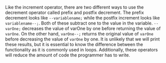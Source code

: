 Like the increment operator, there are two different ways to use the decrement operator called prefix and postfix decrement. The prefix decrement looks like `--variablename;` while the postfix increment looks like `variablename--;`. Both of these subtract one to the value in the variable. `--varOne;` decreases the value of varOne by one before returning the value of `varOne`. On the other hand, `varOne--;` returns the original value of `varOne` before decreasing the value of `varOne` by one. It is unlikely that we will print these results, but it is essential to know the difference between the functionality as it is commonly used in loops. Additionally, these operators will reduce the amount of code the programmer has to write.

